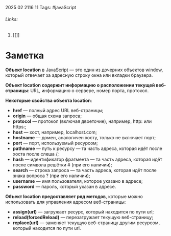 2025 02 2116 11
Tags: #javaScript 
###### Links: 
1) [[]]
# Заметка
**Объект location** в JavaScript — это один из дочерних объектов window, который отвечает за адресную строку окна или вкладки браузера.  

**Объект location содержит информацию о расположении текущей веб-страницы**: URL, информацию о сервере, номер порта, протокол. 

**Некоторые свойства объекта location**:

- **href** — полный адрес URL веб-страницы; 
- **origin** — общая схема запроса; 
- **protocol** — протокол (включая двоеточие), например, http: или https:; 
- **host** — хост, например, localhost.com; 
- **hostname** — домен, аналогичен хосту, только не включает порт; 
- **port** — порт, используемый ресурсом;
- **pathname** — путь к ресурсу — та часть адреса, которая идёт после хоста после слеша /;
- **hash** — идентификатор фрагмента — та часть адреса, которая идёт после символа решётки # (при его наличии); 
- **search** — строка запроса — та часть адреса, которая идёт после знака вопроса ? (при его наличии); 
- **username** — имя пользователя, которое указано в адресе; 
- **password** — пароль, который указан в адресе.

**Объект location предоставляет ряд методов**, которые можно использовать для управления адресом веб-страницы:

- **assign(url)** — загружает ресурс, который находится по пути url; 
- **reload(forcedReload)** — перезагружает текущую веб-страницу; 
- **replace(url)** — заменяет текущую веб-страницу другим ресурсом, который находится по пути url. 

